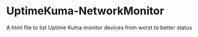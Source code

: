 # UptimeKuma-NetworkMonitor
A html file to list Uptime Kuma monitor devices from worst to better status
